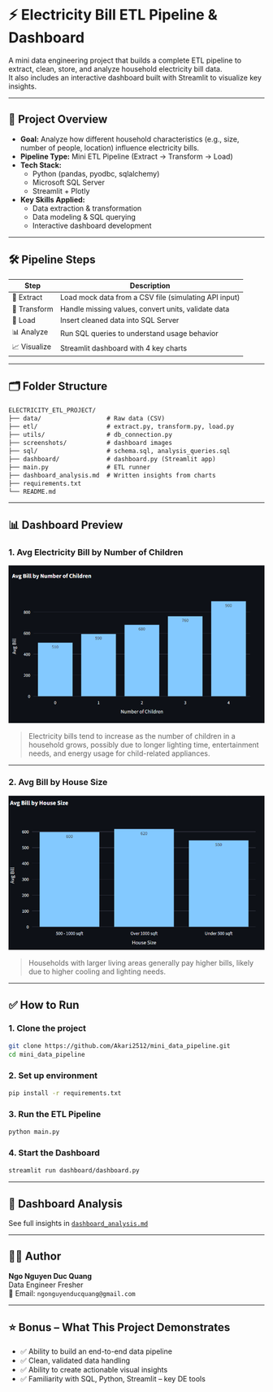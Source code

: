 # ⚡ Electricity Bill ETL Pipeline & Dashboard

A mini data engineering project that builds a complete ETL pipeline to extract, clean, store, and analyze household electricity bill data.  
It also includes an interactive dashboard built with Streamlit to visualize key insights.

---

## 🚀 Project Overview

- **Goal:** Analyze how different household characteristics (e.g., size, number of people, location) influence electricity bills.
- **Pipeline Type:** Mini ETL Pipeline (Extract → Transform → Load)
- **Tech Stack:**
  - Python (pandas, pyodbc, sqlalchemy)
  - Microsoft SQL Server
  - Streamlit + Plotly
- **Key Skills Applied:**
  - Data extraction & transformation
  - Data modeling & SQL querying
  - Interactive dashboard development

---

## 🛠️ Pipeline Steps

| Step       | Description |
|------------|-------------|
| 🔄 Extract | Load mock data from a CSV file (simulating API input) |
| 🧹 Transform | Handle missing values, convert units, validate data |
| 💾 Load     | Insert cleaned data into SQL Server |
| 📊 Analyze  | Run SQL queries to understand usage behavior |
| 📈 Visualize| Streamlit dashboard with 4 key charts |

---

## 🗂️ Folder Structure

```
ELECTRICITY_ETL_PROJECT/
├── data/                  # Raw data (CSV)
├── etl/                   # extract.py, transform.py, load.py
├── utils/                 # db_connection.py
├── screenshots/           # dashboard images
├── sql/                   # schema.sql, analysis_queries.sql
├── dashboard/             # dashboard.py (Streamlit app)
├── main.py                # ETL runner
├── dashboard_analysis.md  # Written insights from charts
├── requirements.txt
└── README.md
```

---

## 📊 Dashboard Preview

### 1. Avg Electricity Bill by Number of Children

![Children vs Bill](screenshots/Avg_by_children_number.png)

> Electricity bills tend to increase as the number of children in a household grows, possibly due to longer lighting time, entertainment needs, and energy usage for child-related appliances.

---

### 2. Avg Bill by House Size

![House Size](screenshots/Avg_by_house_size.png)

> Households with larger living areas generally pay higher bills, likely due to higher cooling and lighting needs.

---

## ✅ How to Run

### 1. Clone the project

```bash
git clone https://github.com/Akari2512/mini_data_pipeline.git
cd mini_data_pipeline
```

### 2. Set up environment

```bash
pip install -r requirements.txt
```

### 3. Run the ETL Pipeline

```bash
python main.py
```

### 4. Start the Dashboard

```bash
streamlit run dashboard/dashboard.py
```

---

## 📄 Dashboard Analysis

See full insights in [`dashboard_analysis.md`](dashboard_analysis.md)

---

## 👨‍💻 Author

**Ngo Nguyen Duc Quang**  
Data Engineer Fresher  
📧 Email: `ngonguyenducquang@gmail.com`

---

## ⭐ Bonus – What This Project Demonstrates

- ✅ Ability to build an end-to-end data pipeline  
- ✅ Clean, validated data handling  
- ✅ Ability to create actionable visual insights  
- ✅ Familiarity with SQL, Python, Streamlit – key DE tools
